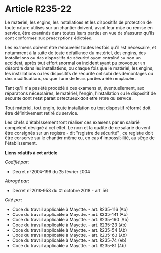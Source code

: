 # Article R235-22

Le matériel, les engins, les installations et les dispositifs de protection de toute nature utilisés sur un chantier doivent,
avant leur mise ou remise en service, être examinés dans toutes leurs parties en vue de s'assurer qu'ils sont conformes aux
prescriptions édictées.

Les examens doivent être renouvelés toutes les fois qu'il est nécessaire, et notamment à la suite de toute défaillance du
matériel, des engins, des installations ou des dispositifs de sécurité ayant entraîné ou non un accident, après tout effort
anormal ou incident ayant pu provoquer un désordre dans les installations, ou chaque fois que le matériel, les engins, les
installations ou les dispositifs de sécurité ont subi des démontages ou des modifications, ou que l'une de leurs parties a
été remplacée.

Tant qu'il n'a pas été procédé à ces examens et, éventuellement, aux réparations nécessaires, le matériel, l'engin,
l'installation ou le dispositif de sécurité dont l'état paraît défectueux doit être retiré du service.

Tout matériel, tout engin, toute installation ou tout dispositif réformé doit être définitivement retiré du service.

Les chefs d'établissement font réaliser ces examens par un salarié compétent désigné à cet effet. Le nom et la qualité de ce
salarié doivent être consignés sur un registre - dit "registre de sécurité" ; ce registre doit être conservé sur le chantier
même ou, en cas d'impossibilité, au siège de l'établissement.

**Liens relatifs à cet article**

_Codifié par_:

  - Décret n°2004-196 du 25 février 2004

_Abrogé par_:

  - Décret n°2018-953 du 31 octobre 2018 - art. 56

_Cité par_:

  - Code du travail applicable à Mayotte. - art. R235-116 (Ab)
  - Code du travail applicable à Mayotte. - art. R235-141 (Ab)
  - Code du travail applicable à Mayotte. - art. R235-160 (Ab)
  - Code du travail applicable à Mayotte. - art. R235-23 (Ab)
  - Code du travail applicable à Mayotte. - art. R235-54 (Ab)
  - Code du travail applicable à Mayotte. - art. R235-63 (Ab)
  - Code du travail applicable à Mayotte. - art. R235-74 (Ab)
  - Code du travail applicable à Mayotte. - art. R235-81 (Ab)
